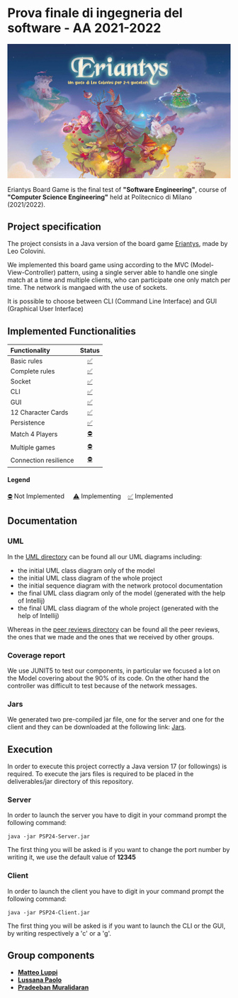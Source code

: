 # Prova finale di ingegneria del software - AA 2021-2022

![alt text](src/main/resources/Images/LoadingImage.png)

Eriantys Board Game is the final test of **"Software Engineering"**, course of **"Computer Science Engineering"** held at Politecnico di Milano (2021/2022).

## Project specification
The project consists in a Java version of the board game [Eriantys](https://www.craniocreations.it/prodotto/eriantys/), made by Leo Colovini.

We implemented this board game using according to the MVC (Model-View-Controller) pattern, using a single server able to handle one single match at a time and multiple clients, who can participate one only match per time. The network is mangaed with the use of sockets.

It is possible to choose between CLI (Command Line Interface) and GUI (Graphical User Interface)

## Implemented Functionalities
| Functionality | Status |
|:-----------------------|:------------------------------------:|
| Basic rules | [✅]() |
| Complete rules | [✅]() |
| Socket |[✅]() |
| CLI |[✅]() |
| GUI | [✅]() |
| 12 Character Cards | [✅]() |
| Persistence | [✅]() |
| Match 4 Players | [⛔]() |
| Multiple games | [⛔]() |
| Connection resilience | [⛔]() |
#### Legend
[⛔]() Not Implemented &nbsp;&nbsp;&nbsp;&nbsp;[⚠️]() Implementing&nbsp;&nbsp;&nbsp;&nbsp;[✅]() Implemented

## Documentation

### UML

In the [UML directory](https://github.com/lups2000/ing-sw-2022-Luppi-Lussana-Muralidaran/tree/main/deliverables/UML) can be found all our UML diagrams including: 
- the initial UML class diagram only of the model
- the initial UML class diagram of the whole project
- the initial sequence diagram with the network protocol documentation
- the final UML class diagram only of the model (generated with the help of Intellij)
- the final UML class diagram of the whole project (generated with the help of Intellij)


Whereas in the [peer reviews directory](https://github.com/lups2000/ing-sw-2022-Luppi-Lussana-Muralidaran/tree/main/deliverables/peer%20reviews) can be found all the peer reviews, the ones that we made and the ones that we received by other groups. 


### Coverage report
We use JUNIT5 to test our components, in particular we focused a lot on the Model covering about the 90% of its code. 
On the other hand the controller was difficult to test because of the network messages.


### Jars
We generated two pre-compiled jar file, one for the server and one for the client and they can be downloaded at the following link: [Jars](https://github.com/lups2000/ing-sw-2022-Luppi-Lussana-Muralidaran/tree/main/deliverables/jar).


## Execution
In order to execute this project correctly a Java version 17 (or followings) is required.
To execute the jars files is required to be placed in the deliverables/jar directory of this repository.

### Server
In order to launch the server you have to digit in your command prompt the following command: 
```
java -jar PSP24-Server.jar
```
The first thing you will be asked is if you want to change the port number by writing it, we use the default value of __12345__

### Client
In order to launch the client you have to digit in your command prompt the following command: 
```
java -jar PSP24-Client.jar
```
The first thing you will be asked is if you want to launch the CLI or the GUI, by writing respectively a 'c' or a 'g'.


## Group components
- [__Matteo Luppi__](https://github.com/lups2000)
- [__Lussana Paolo__](https://github.com/paololussa)
- [__Pradeeban Muralidaran__](https://github.com/DarthPrader00)
